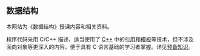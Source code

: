 ## 数据结构

本网站为《数据结构》授课内容和相关资料。

程序代码采用 C/C++ 描述，适当使用了 [C++]() 中的[引用]()和[模板]()等技术，但不涉及面向对象等更深入的内容，便于具有 C 语言基础的学习者掌握。详见[预备知识]()。